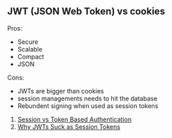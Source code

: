 ## JWT (JSON Web Token) vs cookies

Pros:

 - Secure
 - Scalable
 - Compact
 - JSON

Cons:

 - JWTs are bigger than cookies
 - session managements needs to hit the database
 - Rebundent signing when used as session tokens

 1. [Session vs Token Based Authentication](https://medium.com/@sherryhsu/session-vs-token-based-authentication-11a6c5ac45e4)
 2. [Why JWTs Suck as Session Tokens](https://developer.okta.com/blog/2017/08/17/why-jwts-suck-as-session-tokens)
